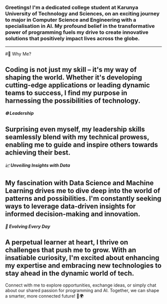 ### Greetings! I'm a dedicated college student at Karunya University of Technology and Sciences, on an exciting journey to major in Computer Science and Engineering with a specialisation in AI. My profound belief in the transformative power of programming fuels my drive to create innovative solutions that positively impact lives across the globe.
----------------------------------------------------------------------------------------------------------------
#🌟 Why Me?


Coding is not just my skill – it's my way of shaping the world. Whether it's developing cutting-edge applications or leading dynamic teams to success, I find my purpose in harnessing the possibilities of technology.
----------------------------------------------------------------------------------------------------------------
##### 🌐 Leadership
Surprising even myself, my leadership skills seamlessly blend with my technical prowess, enabling me to guide and inspire others towards achieving their best.
----------------------------------------------------------------------------------------------------------------
##### 📈 Unveiling Insights with Data
My fascination with Data Science and Machine Learning drives me to dive deep into the world of patterns and possibilities. I'm constantly seeking ways to leverage data-driven insights for informed decision-making and innovation.
----------------------------------------------------------------------------------------------------------------
##### 🌱 Evolving Every Day
A perpetual learner at heart, I thrive on challenges that push me to grow. With an insatiable curiosity, I'm excited about enhancing my expertise and embracing new technologies to stay ahead in the dynamic world of tech.
----------------------------------------------------------------------------------------------------------------
Connect with me to explore opportunities, exchange ideas, or simply chat about our shared passion for programming and AI. Together, we can shape a smarter, more connected future! 🚀🌍

<!---
SamuIdhayanI/SamuIdhayanI is a ✨ special ✨ repository because its `README.md` (this file) appears on your GitHub profile.
You can click the Preview link to take a look at your changes.
--->
